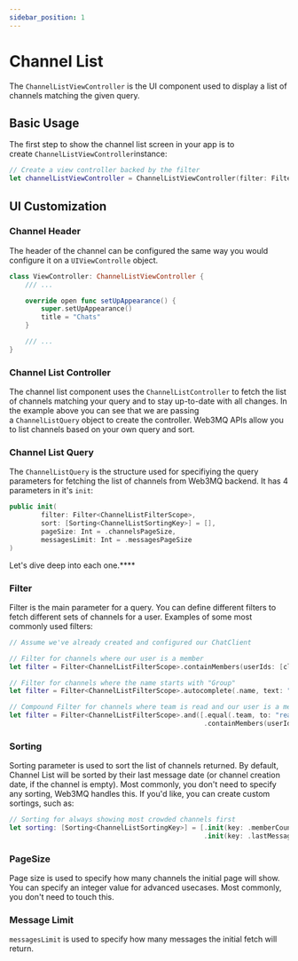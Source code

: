 ```yaml
---
sidebar_position: 1
---
```


# Channel List

The `ChannelListViewController` is the UI component used to display a list of channels matching the given query.

## Basic Usage

The first step to show the channel list screen in your app is to create `ChannelListViewController`instance:

```swift
// Create a view controller backed by the filter 
let channelListViewController = ChannelListViewController(filter: Filter)
```

## **UI Customization**

### Channel Header

The header of the channel can be configured the same way you would configure it on a `UIViewControlle` object.

```swift
class ViewController: ChannelListViewController {
    /// ...

    override open func setUpAppearance() {
        super.setUpAppearance()
        title = "Chats"
    }

    /// ...
}
```

### Channel List Controller

The channel list component uses the `ChannelListController` to fetch the list of channels matching your query and to stay up-to-date with all changes. In the example above you can see that we are passing a `ChannelListQuery` object to create the controller. Web3MQ APIs allow you to list channels based on your own query and sort.

### **Channel List Query**

The `ChannelListQuery` is the structure used for specifiying the query parameters for fetching the list of channels from Web3MQ backend. It has 4 parameters in it's `init`:

```swift
public init(
        filter: Filter<ChannelListFilterScope>,
        sort: [Sorting<ChannelListSortingKey>] = [],
        pageSize: Int = .channelsPageSize,
        messagesLimit: Int = .messagesPageSize
)
```

Let's dive deep into each one.****

### Filter

Filter is the main parameter for a query. You can define different filters to fetch different sets of channels for a user. Examples of some most commonly used filters:

```swift
// Assume we've already created and configured our ChatClient

// Filter for channels where our user is a member
let filter = Filter<ChannelListFilterScope>.containMembers(userIds: [client.currentUserId!])

// Filter for channels where the name starts with "Group"
let filter = Filter<ChannelListFilterScope>.autocomplete(.name, text: "Group")

// Compound Filter for channels where team is read and our user is a member
let filter = Filter<ChannelListFilterScope>.and([.equal(.team, to: "read"),
                                                 .containMembers(userIds: [client.currentUserId!])])
```

### Sorting

Sorting parameter is used to sort the list of channels returned. By default, Channel List will be sorted by their last message date (or channel creation date, if the channel is empty). Most commonly, you don't need to specify any sorting, Web3MQ handles this. If you'd like, you can create custom sortings, such as:

```swift
// Sorting for always showing most crowded channels first
let sorting: [Sorting<ChannelListSortingKey>] = [.init(key: .memberCount, isAscending: true),
                                                 .init(key: .lastMessageAt, isAscending: true)]
```

### PageSize

Page size is used to specify how many channels the initial page will show. You can specify an integer value for advanced usecases. Most commonly, you don't need to touch this.

### Message Limit

`messagesLimit` is used to specify how many messages the initial fetch will return.